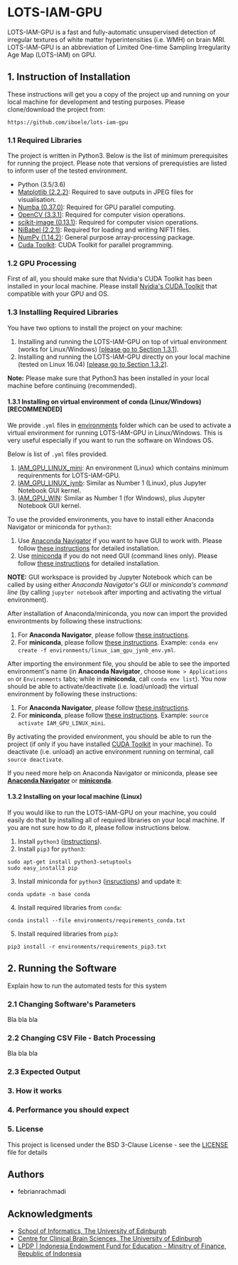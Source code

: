# LOTS-IAM-GPU
LOTS-IAM-GPU is a fast and fully-automatic unsupervised detection of irregular textures of white matter hyperintensities (i.e. WMH) on brain MRI. LOTS-IAM-GPU is an abbreviation of Limited One-time Sampling Irregularity Age Map (LOTS-IAM) on GPU.

## 1. Instruction of Installation

These instructions will get you a copy of the project up and running on your local machine for development and testing purposes. Please clone/download the project from:
```
https://github.com/iboele/lots-iam-gpu
```

### 1.1 Required Libraries

The project is written in Python3. Below is the list of minimum prerequisites for running the project. Please note that versions of prerequisties are listed to inform user of the tested environment.

- Python (3.5/3.6)
- [Matplotlib (2.2.2)](https://matplotlib.org/): Required to save outputs in JPEG files for visualisation.
- [Numba (0.37.0)](https://numba.pydata.org/): Required for GPU parallel computing.
- [OpenCV (3.3.1)](https://docs.opencv.org/3.0-beta/index.html): Required for computer vision operations.
- [scikit-image (0.13.1)](http://scikit-image.org/): Required for computer vision operations.
- [NiBabel (2.2.1)](http://nipy.org/nibabel/): Required for loading and writing NIFTI files.
- [NumPy (1.14.2)](http://www.numpy.org/): General purpose array-processing package.
- [Cuda Toolkit](https://developer.nvidia.com/cuda-downloads): CUDA Toolkit for parallel programming.

### 1.2 GPU Processing

First of all, you should make sure that Nvidia's CUDA Toolkit has been installed in your local machine. Please install [Nvidia's CUDA Toolkit](https://developer.nvidia.com/cuda-toolkit) that compatible with your GPU and OS.

### 1.3 Installing Required Libraries

You have two options to install the project on your machine:
1. Installing and running the LOTS-IAM-GPU on top of virtual environment (works for Linux/Windows) [[please go to Section 1.3.1](https://github.com/febrianrachmadi/lots-iam-gpu/blob/master/README.md#131-installing-on-virtual-environment-of-conda-linuxwindows-recommended)].
2. Installing and running the LOTS-IAM-GPU directly on your local machine (tested on Linux 16.04) [[please go to Section 1.3.2](https://github.com/febrianrachmadi/lots-iam-gpu/blob/master/README.md#132-installing-on-your-local-machine-linux)].

**Note:** Please make sure that Python3 has been installed in your local machine before continuing (recommended).

#### 1.3.1 Installing on virtual environment of conda (Linux/Windows) [RECOMMENDED]

We provide `.yml` files in [environments](https://github.com/iboele/lots-iam-gpu/tree/master/environments) folder which can be used to activate a virtual environment for running LOTS-IAM-GPU in Linux/Windows. This is very useful especially if you want to run the software on Windows OS.

Below is list of `.yml` files provided.

1. [IAM_GPU_LINUX_mini](https://github.com/iboele/lots-iam-gpu/blob/master/environments/linux_iam_gpu_env_mini.yml): An environment (Linux) which contains minimum requirenments for LOTS-IAM-GPU.
2. [IAM_GPU_LINUX_jynb](https://github.com/iboele/lots-iam-gpu/blob/master/environments/linux_iam_gpu_jynb_env.yml): Similar as Number 1 (Linux), plus Jupyter Notebook GUI kernel.
3. [IAM_GPU_WIN](https://github.com/iboele/lots-iam-gpu/blob/master/environments/win_iam_gpu_jynb_env.yml): Similar as Number 1 (for Windows), plus Jupyter Notebook GUI kernel.

To use the provided environments, you have to install either Anaconda Navigator or miniconda for `python3`:
1. Use [Anaconda Navigator](https://www.anaconda.com/download/) if you want to have GUI to work with. Please follow [these instructions](https://docs.anaconda.com/anaconda/install/) for detailed installation.
2. Use [miniconda](https://conda.io/miniconda.html) if you do not need GUI (command lines only). Please follow [these instructions](https://conda.io/docs/user-guide/install/index.html) for detailed installation.

**NOTE:** GUI workspace is provided by Jupyter Notebook which can be called by using either *Anaconda Navigator's GUI* or *miniconda's command line* (by calling `jupyter notebook` after importing and activating the virtual environment). 

After installation of Anaconda/miniconda, you now can import the provided environtments by following these instructions:
1. For **Anaconda Navigator**, please follow [these instructions](https://docs.anaconda.com/anaconda/navigator/tutorials/manage-environments#importing-an-environment).
2. For **miniconda**, please follow [these instructions](https://conda.io/docs/user-guide/tasks/manage-environments.html#creating-an-environment-from-an-environment-yml-file). Example: `conda env create -f environments/linux_iam_gpu_jynb_env.yml`.

After importing the environment file, you should be able to see the imported environment's name (in **Anaconda Navigator**, choose `Home > Applications on` or `Environments` tabs; while in **miniconda**, call `conda env list`). You now should be able to activate/deactivate (i.e. load/unload) the virtual environment by following these instructions:
1. For **Anaconda Navigator**, please follow [these instructions](https://docs.anaconda.com/anaconda/navigator/tutorials/manage-environments#using-an-environment).
2. For **miniconda**, please follow [these instructions](https://conda.io/docs/user-guide/tasks/manage-environments.html#activating-an-environment). Example: `source activate IAM_GPU_LINUX_mini`.

By activating the provided environment, you should be able to run the project (if only if you have installed [CUDA Toolkit](https://github.com/febrianrachmadi/lots-iam-gpu/blob/master/README.md#gpu-processing) in your machine). To deactivate (i.e. unload) an active environment running on terminal, call `source deactivate`.

If you need more help on Anaconda Navigator or miniconda, please see [**Anaconda Navigator**](https://docs.anaconda.com/anaconda/navigator/) or [**miniconda**](https://conda.io/docs/index.html).

#### 1.3.2 Installing on your local machine (Linux)

If you would like to run the LOTS-IAM-GPU on your machine, you could easily do that by installing all of required libraries on your local machine. If you are not sure how to do it, please follow instructions below.

1. Install `python3` ([instructions](https://askubuntu.com/questions/865554/how-do-i-install-python-3-6-using-apt-get)).
2. Install `pip3` for `python3`:
```
sudo apt-get install python3-setuptools
sudo easy_install3 pip
```
3. Install miniconda for `python3` ([insructions](https://conda.io/docs/user-guide/install/linux.html)) and update it:
```
conda update -n base conda
```
4. Install required libraries from `conda`:
```
conda install --file environments/requirements_conda.txt
```
5. Install required libraries from `pip3`:
```
pip3 install -r environments/requirements_pip3.txt
```

## 2. Running the Software

Explain how to run the automated tests for this system

### 2.1 Changing Software's Parameters

Bla bla bla

### 2.2 Changing CSV File - Batch Processing

Bla bla bla

### 2.3 Expected Output

### 3. How it works

### 4. Performance you should expect

### 5. License

This project is licensed under the BSD 3-Clause License - see the [LICENSE](LICENSE) file for details

## Authors

* febrianrachmadi

## Acknowledgments

* [School of Informatics, The University of Edinburgh](https://www.ed.ac.uk/informatics)
* [Centre for Clinical Brain Sciences, The University of Edinburgh](https://www.ed.ac.uk/clinical-brain-sciences)
* [LPDP | Indonesia Endowment Fund for Education - Minsitry of Finance, Republic of Indonesia](https://www.lpdp.kemenkeu.go.id/)
